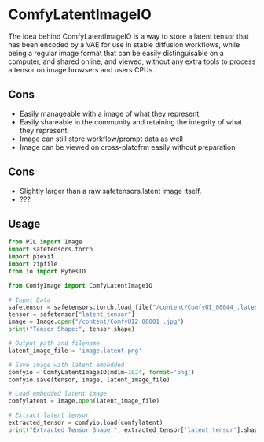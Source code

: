 # ComfyLatentImageIO

The idea behind ComfyLatentImageIO is a way to store a latent tensor that has been encoded by a VAE for use in stable diffusion workflows, while being a regular image format that can be easily distinguisable on a computer, and shared online, and viewed, without any extra tools to process a tensor on image browsers and users CPUs. 

## Cons
- Easily manageable with a image of what they represent
- Easily shareable in the community and retaining the integrity of what they represent
- Image can still store workflow/prompt data as well
- Image can be viewed on cross-platofrm easily without preparation

## Cons
- Slightly larger than a raw safetensors.latent image itself.
- ???

## Usage

```python
from PIL import Image
import safetensors.torch
import piexif
import zipfile
from io import BytesIO

from ComfyImage import ComfyLatentImageIO

# Input Data
safetensor = safetensors.torch.load_file("/content/ComfyUI_00044_.latent")
tensor = safetensor["latent_tensor"]
image = Image.open("/content/ComfyUI2_00001_.jpg")
print("Tensor Shape:", tensor.shape)

# Output path and filename
latent_image_file = 'image.latent.png'

# Save image with latent embedded
comfyio = ComfyLatentImageIO(mdim=1024, format='png')
comfyio.save(tensor, image, latent_image_file)

# Load embedded latent image
comfylatent = Image.open(latent_image_file)

# Extract latent tensor
extracted_tensor = comfyio.load(comfylatent)
print("Extracted Tensor Shape:", extracted_tensor['latent_tensor'].shape)

```
